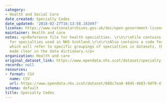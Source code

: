 ```yaml
---
category:
- Health and Social Care
date_created: Specialty Codes
date_updated: '2018-02-27T16:13:58.183497'
license: https://www.nationalarchives.gov.uk/doc/open-government-licence/version/3/
maintainer: Health and care
notes: <p>Reference file for health specialties. \r\n\r\nFile contains codes and labels
  for specialties used in NHS Scotland.\r\n\r\nAlso contains a code for 'All specialties'
  which will refer to specific groupings of specialties in datasets, this will be
  made clear in the data dictionary.</p>
organization: Health and care
original_dataset_link: https://www.opendata.nhs.scot/dataset/specialty-codes
records: null
resources:
- format: CSV
  name: CSV
  url: https://www.opendata.nhs.scot/dataset/688c7ea0-4845-4b03-9df0-4149c72cb7f0/resource/6f2e3da0-b1b5-46cc-ac04-78495daedfa3/download/specialty-reference.csv
schema: default
title: Specialty Codes
---
```

